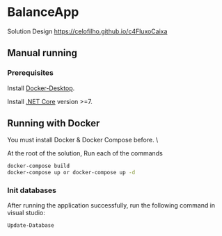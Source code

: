 
# BalanceApp

Solution Design
https://celofilho.github.io/c4FluxoCaixa

## Manual running

### Prerequisites

Install [Docker-Desktop](https://www.docker.com/products/docker-desktop/).

Install [.NET Core](https://dotnet.microsoft.com/en-us/download/dotnet/7.0) version >=7.

## Running with Docker
You must install Docker & Docker Compose before. \

At the root of the solution, 
Run each of the commands

```bash
docker-compose build
docker-compose up or docker-compose up -d
```

### Init databases
After running the application successfully, run the following command in visual studio:

```bash
Update-Database
```

